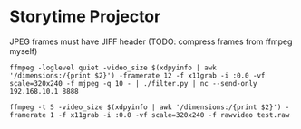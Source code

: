 # Storytime Projector

JPEG frames must have JIFF header (TODO: compress frames from ffmpeg myself)

```
ffmpeg -loglevel quiet -video_size $(xdpyinfo | awk '/dimensions:/{print $2}') -framerate 12 -f x11grab -i :0.0 -vf scale=320x240 -f mjpeg -q 10 - | ./filter.py | nc --send-only 192.168.10.1 8888
```

```
ffmpeg -t 5 -video_size $(xdpyinfo | awk '/dimensions:/{print $2}') -framerate 1 -f x11grab -i :0.0 -vf scale=320x240 -f rawvideo test.raw
```
